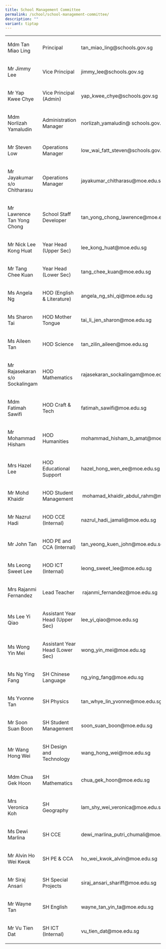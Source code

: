 ```yaml
---
title: School Management Committee
permalink: /school/school-management-committee/
description: ""
variant: tiptap
---
```

<table>
<tbody>
<tr>
<td rowspan="1" colspan="1">
<p>Mdm Tan Miao Ling</p>
</td>
<td rowspan="1" colspan="1">
<p>Principal</p>
</td>
<td rowspan="1" colspan="1">
<p>tan_miao_ling@schools.gov.sg</p>
</td>
<td rowspan="1" colspan="1">
<p></p>
</td>
</tr>
<tr>
<td rowspan="1" colspan="1">
<p>Mr Jimmy Lee</p>
</td>
<td rowspan="1" colspan="1">
<p>Vice Principal</p>
</td>
<td rowspan="1" colspan="1">
<p>jimmy_lee@schools.gov.sg</p>
</td>
<td rowspan="1" colspan="1">
<p></p>
</td>
</tr>
<tr>
<td rowspan="1" colspan="1">
<p>Mr Yap Kwee Chye</p>
</td>
<td rowspan="1" colspan="1">
<p>Vice Principal (Admin)</p>
</td>
<td rowspan="1" colspan="1">
<p>yap_kwee_chye@schools.gov.sg</p>
</td>
<td rowspan="1" colspan="1">
<p></p>
</td>
</tr>
<tr>
<td rowspan="1" colspan="1">
<p>Mdm Norlizah Yamaludin</p>
</td>
<td rowspan="1" colspan="1">
<p>Administration Manager</p>
</td>
<td rowspan="1" colspan="1">
<p>norlizah_yamaludin@&nbsp;schools.gov.sg</p>
</td>
<td rowspan="1" colspan="1">
<p></p>
</td>
</tr>
<tr>
<td rowspan="1" colspan="1">
<p>Mr Steven Low</p>
</td>
<td rowspan="1" colspan="1">
<p>Operations Manager</p>
</td>
<td rowspan="1" colspan="1">
<p>low_wai_fatt_steven@schools.gov.sg</p>
</td>
<td rowspan="1" colspan="1">
<p></p>
</td>
</tr>
<tr>
<td rowspan="1" colspan="1">
<p>Mr Jayakumar s/o Chitharasu</p>
</td>
<td rowspan="1" colspan="1">
<p>Operations Manager</p>
</td>
<td rowspan="1" colspan="1">
<p>jayakumar_chitharasu@moe.edu.sg</p>
</td>
<td rowspan="1" colspan="1">
<p></p>
</td>
</tr>
<tr>
<td rowspan="1" colspan="1">
<p>Mr Lawrence Tan Yong Chong</p>
</td>
<td rowspan="1" colspan="1">
<p>School Staff Developer</p>
</td>
<td rowspan="1" colspan="1">
<p>tan_yong_chong_lawrence@moe.edu.sg</p>
</td>
<td rowspan="1" colspan="1">
<p></p>
</td>
</tr>
<tr>
<td rowspan="1" colspan="1">
<p>Mr Nick Lee Kong Huat</p>
</td>
<td rowspan="1" colspan="1">
<p>Year Head (Upper Sec)</p>
</td>
<td rowspan="1" colspan="1">
<p>lee_kong_huat@moe.edu.sg</p>
</td>
<td rowspan="1" colspan="1">
<p></p>
</td>
</tr>
<tr>
<td rowspan="1" colspan="1">
<p>Mr Tang Chee Kuan</p>
</td>
<td rowspan="1" colspan="1">
<p>Year Head (Lower Sec)</p>
</td>
<td rowspan="1" colspan="1">
<p>tang_chee_kuan@moe.edu.sg</p>
</td>
<td rowspan="1" colspan="1">
<p></p>
</td>
</tr>
<tr>
<td rowspan="1" colspan="1">
<p>Ms Angela Ng</p>
</td>
<td rowspan="1" colspan="1">
<p>HOD (English &amp; Literature)</p>
</td>
<td rowspan="1" colspan="1">
<p>angela_ng_shi_qi@moe.edu.sg&nbsp;</p>
</td>
<td rowspan="1" colspan="1">
<p></p>
</td>
</tr>
<tr>
<td rowspan="1" colspan="1">
<p>Ms Sharon Tai</p>
</td>
<td rowspan="1" colspan="1">
<p>HOD Mother Tongue</p>
</td>
<td rowspan="1" colspan="1">
<p>tai_li_jen_sharon@moe.edu.sg</p>
</td>
<td rowspan="1" colspan="1">
<p></p>
</td>
</tr>
<tr>
<td rowspan="1" colspan="1">
<p>Ms Aileen Tan</p>
</td>
<td rowspan="1" colspan="1">
<p>HOD Science</p>
</td>
<td rowspan="1" colspan="1">
<p>tan_zilin_aileen@moe.edu.sg</p>
</td>
<td rowspan="1" colspan="1">
<p></p>
</td>
</tr>
<tr>
<td rowspan="1" colspan="1">
<p>Mr Rajasekaran s/o Sockalingam</p>
</td>
<td rowspan="1" colspan="1">
<p>HOD Mathematics</p>
</td>
<td rowspan="1" colspan="1">
<p>rajasekaran_sockalingam@moe.edu.sg</p>
</td>
<td rowspan="1" colspan="1">
<p></p>
</td>
</tr>
<tr>
<td rowspan="1" colspan="1">
<p>Mdm Fatimah Sawifi</p>
</td>
<td rowspan="1" colspan="1">
<p>HOD Craft &amp; Tech</p>
</td>
<td rowspan="1" colspan="1">
<p>fatimah_sawifi@moe.edu.sg</p>
</td>
<td rowspan="1" colspan="1">
<p></p>
</td>
</tr>
<tr>
<td rowspan="1" colspan="1">
<p>Mr Mohammad Hisham</p>
</td>
<td rowspan="1" colspan="1">
<p>HOD Humanities</p>
</td>
<td rowspan="1" colspan="1">
<p>mohammad_hisham_b_amat@moe.edu.sg</p>
</td>
<td rowspan="1" colspan="1">
<p></p>
</td>
</tr>
<tr>
<td rowspan="1" colspan="1">
<p>Mrs Hazel Lee</p>
</td>
<td rowspan="1" colspan="1">
<p>HOD Educational Support</p>
</td>
<td rowspan="1" colspan="1">
<p>hazel_hong_wen_ee@moe.edu.sg</p>
</td>
<td rowspan="1" colspan="1">
<p></p>
</td>
</tr>
<tr>
<td rowspan="1" colspan="1">
<p>Mr Mohd Khaidir</p>
</td>
<td rowspan="1" colspan="1">
<p>HOD Student Management&nbsp;</p>
</td>
<td rowspan="1" colspan="1">
<p>&nbsp;mohamad_khaidir_abdul_rahm@moe.edu.sg</p>
</td>
<td rowspan="1" colspan="1">
<p></p>
</td>
</tr>
<tr>
<td rowspan="1" colspan="1">
<p>Mr Nazrul Hadi</p>
</td>
<td rowspan="1" colspan="1">
<p>HOD CCE (Internal)</p>
</td>
<td rowspan="1" colspan="1">
<p>nazrul_hadi_jamali@moe.edu.sg</p>
</td>
<td rowspan="1" colspan="1">
<p></p>
</td>
</tr>
<tr>
<td rowspan="1" colspan="1">
<p>Mr John Tan</p>
</td>
<td rowspan="1" colspan="1">
<p>HOD PE and CCA (Internal)</p>
</td>
<td rowspan="1" colspan="1">
<p>tan_yeong_kuen_john@moe.edu.sg</p>
</td>
<td rowspan="1" colspan="1">
<p></p>
</td>
</tr>
<tr>
<td rowspan="1" colspan="1">
<p>Ms Leong Sweet Lee</p>
</td>
<td rowspan="1" colspan="1">
<p>HOD ICT (Internal)</p>
</td>
<td rowspan="1" colspan="1">
<p>leong_sweet_lee@moe.edu.sg</p>
</td>
<td rowspan="1" colspan="1">
<p></p>
</td>
</tr>
<tr>
<td rowspan="1" colspan="1">
<p>Mrs Rajanmi Fernandez</p>
</td>
<td rowspan="1" colspan="1">
<p>Lead Teacher&nbsp;</p>
</td>
<td rowspan="1" colspan="1">
<p>&nbsp;rajanmi_fernandez@moe.edu.sg</p>
</td>
<td rowspan="1" colspan="1">
<p></p>
</td>
</tr>
<tr>
<td rowspan="1" colspan="1">
<p>Ms Lee Yi Qiao</p>
</td>
<td rowspan="1" colspan="1">
<p>Assistant Year Head (Upper Sec)</p>
</td>
<td rowspan="1" colspan="1">
<p>lee_yi_qiao@moe.edu.sg&nbsp;</p>
</td>
<td rowspan="1" colspan="1">
<p></p>
</td>
</tr>
<tr>
<td rowspan="1" colspan="1">
<p>Ms Wong Yin Mei</p>
</td>
<td rowspan="1" colspan="1">
<p>Assistant Year Head (Lower Sec)&nbsp;</p>
</td>
<td rowspan="1" colspan="1">
<p>wong_yin_mei@moe.edu.sg</p>
</td>
<td rowspan="1" colspan="1">
<p></p>
</td>
</tr>
<tr>
<td rowspan="1" colspan="1">
<p>Ms Ng Ying Fang</p>
</td>
<td rowspan="1" colspan="1">
<p>SH Chinese Language</p>
</td>
<td rowspan="1" colspan="1">
<p>ng_ying_fang@moe.edu.sg</p>
</td>
<td rowspan="1" colspan="1">
<p></p>
</td>
</tr>
<tr>
<td rowspan="1" colspan="1">
<p>Ms Yvonne Tan</p>
</td>
<td rowspan="1" colspan="1">
<p>SH Physics</p>
</td>
<td rowspan="1" colspan="1">
<p>tan_whye_lin_yvonne@moe.edu.sg</p>
</td>
<td rowspan="1" colspan="1">
<p></p>
</td>
</tr>
<tr>
<td rowspan="1" colspan="1">
<p>Mr Soon Suan Boon</p>
</td>
<td rowspan="1" colspan="1">
<p>SH Student Management</p>
</td>
<td rowspan="1" colspan="1">
<p>soon_suan_boon@moe.edu.sg</p>
</td>
<td rowspan="1" colspan="1">
<p></p>
</td>
</tr>
<tr>
<td rowspan="1" colspan="1">
<p>Mr Wang Hong Wei</p>
</td>
<td rowspan="1" colspan="1">
<p>SH Design and Technology</p>
</td>
<td rowspan="1" colspan="1">
<p>wang_hong_wei@moe.edu.sg</p>
</td>
<td rowspan="1" colspan="1">
<p></p>
</td>
</tr>
<tr>
<td rowspan="1" colspan="1">
<p>Mdm Chua Gek Hoon</p>
</td>
<td rowspan="1" colspan="1">
<p>SH Mathematics</p>
</td>
<td rowspan="1" colspan="1">
<p>chua_gek_hoon@moe.edu.sg</p>
</td>
<td rowspan="1" colspan="1">
<p></p>
</td>
</tr>
<tr>
<td rowspan="1" colspan="1">
<p>Mrs Veronica Koh</p>
</td>
<td rowspan="1" colspan="1">
<p>SH Geography</p>
</td>
<td rowspan="1" colspan="1">
<p>lam_shy_wei_veronica@moe.edu.sg</p>
</td>
<td rowspan="1" colspan="1">
<p></p>
</td>
</tr>
<tr>
<td rowspan="1" colspan="1">
<p>Ms Dewi Marlina</p>
</td>
<td rowspan="1" colspan="1">
<p>SH CCE&nbsp;</p>
</td>
<td rowspan="1" colspan="1">
<p>dewi_marlina_putri_chumali@moe.edu.sg</p>
</td>
<td rowspan="1" colspan="1">
<p></p>
</td>
</tr>
<tr>
<td rowspan="1" colspan="1">
<p>Mr Alvin Ho Wei Kwok</p>
</td>
<td rowspan="1" colspan="1">
<p>SH PE &amp; CCA</p>
</td>
<td rowspan="1" colspan="1">
<p>ho_wei_kwok_alvin@moe.edu.sg</p>
</td>
<td rowspan="1" colspan="1">
<p></p>
</td>
</tr>
<tr>
<td rowspan="1" colspan="1">
<p>Mr Siraj Ansari</p>
</td>
<td rowspan="1" colspan="1">
<p>SH Special Projects&nbsp;</p>
</td>
<td rowspan="1" colspan="1">
<p>siraj_ansari_shariff@moe.edu.sg</p>
</td>
<td rowspan="1" colspan="1">
<p></p>
</td>
</tr>
<tr>
<td rowspan="1" colspan="1">
<p>Mr Wayne Tan</p>
</td>
<td rowspan="1" colspan="1">
<p>SH English</p>
</td>
<td rowspan="1" colspan="1">
<p>wayne_tan_yin_ta@moe.edu.sg</p>
</td>
<td rowspan="1" colspan="1">
<p></p>
</td>
</tr>
<tr>
<td rowspan="1" colspan="1">
<p>Mr Vu Tien Dat</p>
</td>
<td rowspan="1" colspan="1">
<p>SH ICT (Internal)</p>
</td>
<td rowspan="1" colspan="1">
<p>vu_tien_dat@moe.edu.sg</p>
</td>
<td rowspan="1" colspan="1">
<p></p>
</td>
</tr>
</tbody>
</table>
<p></p>
